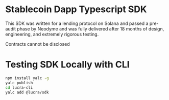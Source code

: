 # Stablecoin Dapp Typescript SDK

This SDK was written for a lending protocol on Solana and passed a pre-audit phase by Neodyme and was fully delivered after 18 months of design, engineering, and extremely rigorous testing.

Contracts cannot be disclosed

# Testing SDK Locally with CLI

```bash
npm install yalc -g
yalc publish
cd lucra-cli
yalc add @lucra/sdk
```
